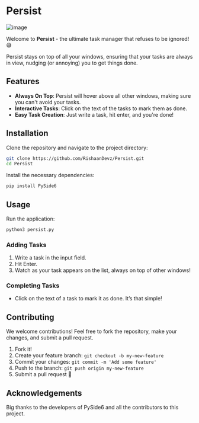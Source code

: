 # Persist

![image](https://github.com/RishaanDevz/Persist/assets/113069412/f57281b7-375f-4514-8618-616b42c82466)


Welcome to **Persist** - the ultimate task manager that refuses to be ignored! 😅

Persist stays on top of all your windows, ensuring that your tasks are always in view, nudging (or annoying) you to get things done.

## Features

- **Always On Top**: Persist will hover above all other windows, making sure you can't avoid your tasks.
- **Interactive Tasks**: Click on the text of the tasks to mark them as done.
- **Easy Task Creation**: Just write a task, hit enter, and you're done!

## Installation

Clone the repository and navigate to the project directory:

```bash
git clone https://github.com/RishaanDevz/Persist.git
cd Persist
```

Install the necessary dependencies:

```bash
pip install PySide6
```

## Usage

Run the application:

```bash
python3 persist.py
```

### Adding Tasks

1. Write a task in the input field.
2. Hit Enter.
3. Watch as your task appears on the list, always on top of other windows!

### Completing Tasks

- Click on the text of a task to mark it as done. It’s that simple!

## Contributing

We welcome contributions! Feel free to fork the repository, make your changes, and submit a pull request.

1. Fork it!
2. Create your feature branch: `git checkout -b my-new-feature`
3. Commit your changes: `git commit -m 'Add some feature'`
4. Push to the branch: `git push origin my-new-feature`
5. Submit a pull request 🎉

## Acknowledgements

Big thanks to the developers of PySide6 and all the contributors to this project.
